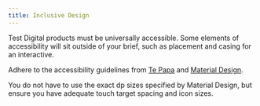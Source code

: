 ```yaml
---
title: Inclusive Design
---
```


Test Digital products must be universally accessible. Some elements of accessibility will sit outside of your brief, such as placement and casing for an interactive.

Adhere to the accessibility guidelines from [Te Papa](https://te-papa.github.io/_pages/foundations/accessibility/) and [Material Design](https://material.io/guidelines/usability/accessibility.html).

You do not have to use the exact dp sizes specified by Material Design, but ensure you have adequate touch target spacing and icon sizes.